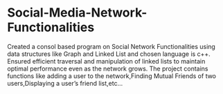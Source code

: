 # Social-Media-Network-Functionalities
Created a consol based program on Social Network Functionalities using data structures like Graph and Linked List and chosen language is c++.
Ensured efficient traversal and manipulation of linked lists to maintain optimal performance even as the network grows.
The project contains functions like adding a user to the network,Finding Mutual Friends of two users,Displaying a user’s friend list,etc...
